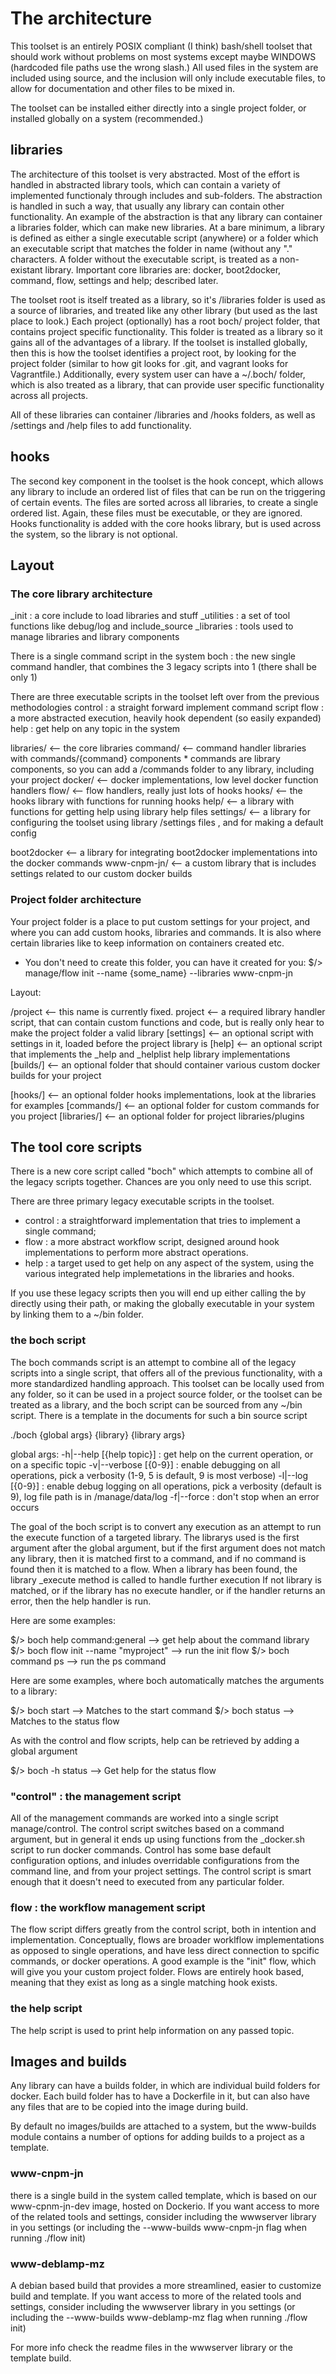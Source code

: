 # The architecture #

This toolset is an entirely POSIX compliant (I think) bash/shell toolset that should work without
problems on most systems except maybe WINDOWS (hardcoded file paths use the wrong slash.)
All used files in the system are included using source, and the inclusion will only include executable
files, to allow for documentation and other files to be mixed in.

The toolset can be installed either directly into a single project folder, or installed globally on
a system (recommended.)

## libraries ##

The architecture of this toolset is very abstracted.  Most of the effort is handled in abstracted
library tools, which can contain a variety of implemented functionaly through includes and sub-folders.
The abstraction is handled in such a way, that usually any library can contain other functionality.  An
example of the abstraction is that any library can container a libraries folder, which can make new
libraries.
At a bare minimum, a library is defined as either a single executable script (anywhere) or a folder
which an executable script that matches the folder in name (without any "." characters.  A folder
without the executable script, is treated as a non-existant library.
Important core libraries are: docker, boot2docker, command, flow, settings and help; described later.

The toolset root is itself treated as a library, so it's /libraries folder is used as a source of
libraries, and treated like any other library (but used as the last place to look.)
Each project (optionally) has a root boch/ project folder, that contains project specific functionality.
This folder is treated as a library so it gains all of the advantages of a library.  If the toolset is
installed globally, then this is how the toolset identifies a project root, by looking for the project
folder (similar to how git looks for .git, and vagrant looks for Vagrantfile.)
Additionally, every system user can have a ~/.boch/ folder, which is also treated as a library, that
can provide user specific functionality across all projects.

All of these libraries can container /libraries and /hooks folders, as well as /settings and /help
files to add functionality.

## hooks ##

The second key component in the toolset is the hook concept, which allows any library to include an
ordered list of files that can be run on the triggering of certain events.  The files are sorted across
all libraries, to create a single ordered list.  Again, these files must be executable, or they are
ignored.  Hooks functionality is added with the core hooks library, but is used across the system,
so the library is not optional.

## Layout ##

### The core library architecture  ###

_init  : a core include to load libraries and stuff
_utilities : a set of tool functions like debug/log and include_source
_libraries : tools used to manage libraries and library components


There is a single command script in the system
boch : the new single command handler, that combines the 3 legacy scripts into 1
       (there shall be only 1)

There are three executable scripts in the toolset left over from the previous methodologies
control : a straight forward implement command script
flow : a more abstracted execution, heavily hook dependent (so easily expanded)
help : get help on any topic in the system

libraries/     <-- the core libraries
  command/     <-- command handler libraries with commands/{command} components
                * commands are library components, so you can add a /commands
                  folder to any library, including your project
  docker/      <-- docker implementations, low level docker function handlers
  flow/        <-- flow handlers, really just lots of hooks
  hooks/       <-- the hooks library with functions for running hooks
  help/        <-- a library with functions for getting help using library help files
  settings/    <-- a library for configuring the toolset using library /settings files
                  , and for making a default config

  boot2docker  <-- a library for integrating boot2docker implementations into the docker commands
  www-cnpm-jn/ <-- a custom library that is includes settings related to our custom docker builds

### Project folder architecture ##

Your project folder is a place to put custom settings for your project,
and where you can add custom hooks, libraries and commands.
It is also where certain libraries like to keep information on containers
created etc.

* You don't need to create this folder, you can have it created for you:
  $/> manage/flow init --name {some_name} --libraries www-cnpm-jn

Layout:

/project       <-- this name is currently fixed.
  project      <-- a required library handler script, that can contain custom functions and
                   code, but is really only hear to make the project folder a valid library
  [settings]   <-- an optional script with settings in it, loaded before the project library is
  [help]       <-- an optional script that implements the _help and _helplist help library implementations
  [builds/]    <-- an optional  folder that should container various custom docker builds
                   for your project

  [hooks/]     <-- an optional folder hooks implementations, look at the libraries for examples
  [commands/]  <-- an optional folder for custom commands for you project
  [libraries/] <-- an optional folder for project libraries/plugins

## The tool core scripts ##

There is a new core script called "boch" which attempts to combine all of the
legacy scripts together.  Chances are you only need to use this script.

There are three primary legacy executable scripts in the toolset.

- control : a straightforward implementation that tries to implement
    a single command;
- flow : a more abstract workflow script, designed around hook implementations
    to perform more abstract operations.
- help : a target used to get help on any aspect of the system, using the various
        integrated help implemetations in the libraries and hooks.

If you use these legacy scripts then you will end up either calling the by
directly using their path, or making the globally executable in your system
by linking them to a ~/bin folder.

### the boch script ###

The boch commands script is an attempt to combine all of the legacy scripts into a
single script, that offers all of the previous functionality, with a more standardized
handling approach.
This toolset can be locally used from any folder, so it can be used in a project
source folder, or the toolset can be treated as a library, and the boch script can be
sourced from any ~/bin script.  There is a template in the documents for such a
bin source script

./boch {global args} {library} {library args}

global args:
 -h|--help [{help topic}] : get help on the current operation, or on a specific topic
 -v|--verbose [{0-9}] : enable debugging on all operations, pick a verbosity (1-9, 5 is default, 9 is most verbose)
 -l|--log [{0-9}] : enable debug logging on all operations, pick a verbosity (default is 9), log file path is in /manage/data/log
 -f|--force : don't stop when an error occurs

The goal of the boch script is to convert any execution as an attempt to run the
execute function of a targeted library.
The librarys used is the first argument after the global argument, but if the first
argument does not match any library, then it is matched first to a command, and if no
command is found then it is matched to a flow.
When a library has been found, the library _execute method is called to handle further
execution
If not library is matched, or if the library has no execute handler, or if the handler
returns an error, then the help handler is run.

Here are some examples:

$/> boch help command:general          --> get help about the command library
$/> boch flow init --name "myproject"  --> run the init flow
$/> boch command ps                    --> run the ps command

Here are some examples, where boch automatically matches the arguments to a library:

$/> boch start                         --> Matches to the start command
$/> boch status                        --> Matches to the status flow

As with the control and flow scripts, help can be retrieved by adding a global argument

$/> boch -h status                     --> Get help for the status flow

### "control" : the management script #####

All of the management commands are worked into a single script manage/control.  The control script switches based on a command argument, but in general it ends up using functions from the _docker.sh script to run docker commands.  Control has some base default configuration options, and inludes overridable configurations from the command line, and from your project settings.   The control script is smart enough that it doesn't need to executed from any particular folder.

### flow : the workflow management script ###

The flow script differs greatly from the control script, both in intention and implementation.  Conceptually, flows are broader worklflow implementations as opposed to single operations, and have less direct connection to spcific commands, or docker operations.  A good example is the "init" flow, which will give you your custom project folder.
Flows are entirely hook based, meaning that they exist as long as a single matching hook exists.

### the help script ###

The help script is used to print help information on any passed topic.

## Images and builds ##

Any library can have a builds folder, in which are individual build folders for docker.
Each build folder has to have a Dockerfile in it, but can also have any files that are
to be copied into the image during build.

By default no images/builds are attached to a system, but the www-builds module contains
a number of options for adding builds to a project as a template.

### www-cnpm-jn ###

there is a single build in the system called template, which is based on our www-cpnm-jn-dev
image, hosted on Dockerio.  If you want access to more of the related tools and settings,
consider including the wwwserver library in you settings (or including the
--www-builds www-cnpm-jn flag when running ./flow init)

### www-deblamp-mz ###

A debian based build that provides a more streamlined, easier to customize build and
template.
If you want access to more of the related tools and settings,
consider including the wwwserver library in you settings (or including the
--www-builds www-deblamp-mz flag when running ./flow init)


For more info check the readme files in the wwwserver library or the template build.
